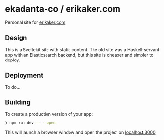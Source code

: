 # ekadanta-co / erikaker.com

Personal site for [erikaker.com](https://erikaker.com)

## Design

This is a Sveltekit site with static content. The old site was a Haskell-servant app with an Elasticsearch backend, but this site is cheaper and simpler to deploy.

## Deployment

To do...

## Building

To create a production version of your app:

```bash
❯ npm run dev -- --open
```

This will launch a browser window and open the project on [localhost:3000](http://localhost:3000)